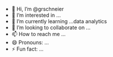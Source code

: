 - 👋 Hi, I’m @grschneier
- 👀 I’m interested in ...
- 🌱 I’m currently learning ...data analytics
- 💞️ I’m looking to collaborate on ...
- 📫 How to reach me ...
- 😄 Pronouns: ...
- ⚡ Fun fact: ...

<!---
grschneier/grschneier is a ✨ special ✨ repository because its `README.md` (this file) appears on your GitHub profile.
You can click the Preview link to take a look at your changes.
--->
